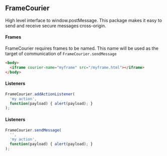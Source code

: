 ## FrameCourier

High level interface to window.postMessage.
This package makes it easy to send and receive secure messages cross-origin.

#### Frames
FrameCourier requires frames to be named.  This name will be used as the target of communication of `FrameCourier.sendMessage`

```html
<body>
  <iframe courier-name="myframe" src="/myframe.html"></iframe>
</body>
```

#### Listeners

```javascript
FrameCourier.addActionListener(
  'my action',
  function(payload) { alert(payload); }
);
```
#### Listeners

```javascript
FrameCourier.sendMessage(
  '',
  'my action',
  function(payload) { alert(payload); }
);
```
